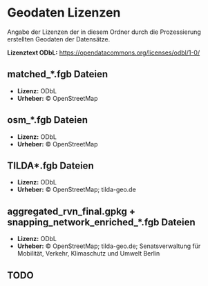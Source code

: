 # Geodaten Lizenzen

Angabe der Lizenzen der in diesem Ordner durch die Prozessierung erstellten Geodaten der Datensätze.

**Lizenztext ODbL:** https://opendatacommons.org/licenses/odbl/1-0/

## matched_*.fgb Dateien

* **Lizenz:** ODbL
* **Urheber:** © OpenStreetMap

## osm_*.fgb Dateien

* **Lizenz:** ODbL
* **Urheber:** © OpenStreetMap

## TILDA*.fgb Dateien

* **Lizenz:** ODbL
* **Urheber:** © OpenStreetMap; tilda-geo.de

## aggregated_rvn_final.gpkg + snapping_network_enriched_*.fgb Dateien

* **Lizenz:** ODbL
* **Urheber:** © OpenStreetMap; tilda-geo.de; Senatsverwaltung für Mobilität, Verkehr, Klimaschutz und Umwelt Berlin

## TODO
